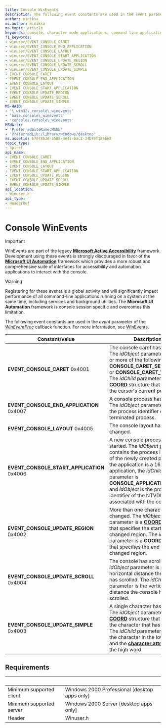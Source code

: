 ```yaml
---
title: Console WinEvents
description: The following event constants are used in the event parameter of the WinEventProc callback function. For more information, see WinEvents.
author: miniksa
ms.author: miniksa
ms.topic: article
keywords: console, character mode applications, command line applications, terminal applications, console api
f1_keywords:
- winuser/EVENT_CONSOLE_CARET
- winuser/EVENT_CONSOLE_END_APPLICATION
- winuser/EVENT_CONSOLE_LAYOUT
- winuser/EVENT_CONSOLE_START_APPLICATION
- winuser/EVENT_CONSOLE_UPDATE_REGION
- winuser/EVENT_CONSOLE_UPDATE_SCROLL
- winuser/EVENT_CONSOLE_UPDATE_SIMPLE
- EVENT_CONSOLE_CARET
- EVENT_CONSOLE_END_APPLICATION
- EVENT_CONSOLE_LAYOUT
- EVENT_CONSOLE_START_APPLICATION
- EVENT_CONSOLE_UPDATE_REGION
- EVENT_CONSOLE_UPDATE_SCROLL
- EVENT_CONSOLE_UPDATE_SIMPLE
MS-HAID:
- '\_win32\_console\_winevents'
- 'base.console\_winevents'
- 'consoles.console\_winevents'
MSHAttr:
- 'PreferredSiteName:MSDN'
- 'PreferredLib:/library/windows/desktop'
ms.assetid: b7078b2d-5508-4e42-bac2-34b70f1856e2
topic_type:
- apiref
api_name:
- EVENT_CONSOLE_CARET
- EVENT_CONSOLE_END_APPLICATION
- EVENT_CONSOLE_LAYOUT
- EVENT_CONSOLE_START_APPLICATION
- EVENT_CONSOLE_UPDATE_REGION
- EVENT_CONSOLE_UPDATE_SCROLL
- EVENT_CONSOLE_UPDATE_SIMPLE
api_location:
- Winuser.h
api_type:
- HeaderDef
---
```


# Console WinEvents

> [!IMPORTANT]
> WinEvents are part of the legacy **[Microsoft Active Accessibility](/windows/win32/winauto/microsoft-active-accessibility)** framework. Development using these events is strongly discouraged in favor of the **[Microsoft UI Automation](/windows/win32/winauto/entry-uiauto-win32)** framework which provides a more robust and comprehensive suite of interfaces for accessibility and automation applications to interact with the console. 

> [!WARNING]
> Registering for these events is a global activity and will significantly impact performance of all command-line applications running on a system at the same time, including services and background utilities. The **Microsoft UI Automation** framework is console session specific and overcomes this limitation.

The following event constants are used in the *event* parameter of the [*WinEventProc*](/windows/win32/api/winuser/nc-winuser-wineventproc) callback function. For more information, see [WinEvents](/windows/win32/winauto/winevents-infrastructure).

| Constant/value | Description |
|-|-|
| **EVENT_CONSOLE_CARET** 0x4001 | The console caret has moved. The *idObject* parameter is one or more of the following values: **CONSOLE_CARET_SELECTION** or **CONSOLE_CARET_VISIBLE**. The *idChild* parameter is a **[COORD](coord-str.md)** structure that specifies the cursor's current position. |
| **EVENT_CONSOLE_END_APPLICATION** 0x4007 | A console process has exited. The *idObject* parameter contains the process identifier of the terminated process. |
| **EVENT_CONSOLE_LAYOUT** 0x4005 | The console layout has changed. |
| **EVENT_CONSOLE_START_APPLICATION** 0x4006 | A new console process has started. The *idObject* parameter contains the process identifier of the newly created process. If the application is a 16-bit application, the *idChild* parameter is **CONSOLE_APPLICATION_16BIT** and *idObject* is the process identifier of the NTVDM session associated with the console. |
|**EVENT_CONSOLE_UPDATE_REGION** 0x4002 | More than one character has changed. The  *idObject* parameter is a **[COORD](coord-str.md)** structure that specifies the start of the changed region. The *idChild* parameter is a **COORD** structure that specifies the end of the changed region. |
|**EVENT_CONSOLE_UPDATE_SCROLL** 0x4004 | The console has scrolled. The *idObject* parameter is the horizontal distance the console has scrolled. The *idChild* parameter is the vertical distance the console has scrolled. |
|**EVENT_CONSOLE_UPDATE_SIMPLE** 0x4003 | A single character has changed. The *idObject* parameter is a **[COORD](coord-str.md)** structure that specifies the character that has changed. The *idChild* parameter specifies the character in the low word and the **[character attributes](console-screen-buffers.md#character-attributes)** in the high word. |

## Requirements

| &nbsp; | &nbsp; |
|-|-|
| Minimum supported client | Windows 2000 Professional \[desktop apps only\] |
| Minimum supported server | Windows 2000 Server \[desktop apps only\] |
| Header | Winuser.h |
